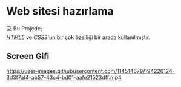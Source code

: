 
# Web sitesi hazırlama
:computer: Bu Projede; </br> *HTML5* ve *CSS3*'ün bir çok özelliği bir arada kullanılmıştır.

## Screen Gifi



https://user-images.githubusercontent.com/114514678/194226124-3d3f7af4-ab57-43c4-bd01-aafe21523dff.mp4


